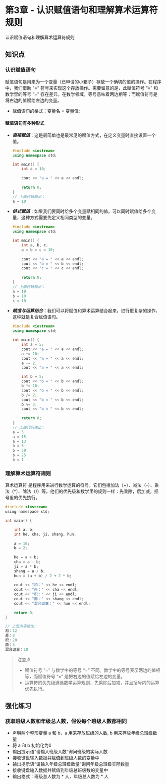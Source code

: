 # 第3章 - 认识赋值语句和理解算术运算符规则

认识赋值语句和理解算术运算符规则

## 知识点

### 认识赋值语句

赋值语句是用来为一个变量（已申请的小箱子）存放一个确切的值的操作。在程序中，我们借助 “=” 符号来实现这个存放操作。需要留意的是，此赋值符号 “=” 和数学里的等号 “=” 存在差异。在数学领域，等号意味着两边相等；而赋值符号是将右边的值赋给左边的变量。

- 赋值语句的格式：变量名 = 变量值;

#### 赋值语句有多种形式

- ***直接赋值***：这是最简单也是最常见的赋值方式，在定义变量时直接设置一个值。
    ```c++
    #include <iostream>
    using namespace std;
    
    int main() {
        int a = 10;
        
        cout << "a = " << a << endl;
        
        return 0;
    }
    // 上面代码输出：
    a = 10
    ```
- ***链式赋值***：如果我们要同时给多个变量赋相同的值，可以同时赋值给多个变量，这种方式需要先定义相同类型的变量。
    ```c++
    #include <iostream>
    using namespace std;
    
    int main() {
        int a, b, c;
        a = b = c = 10;
        
        cout << "a = " << a << endl;
        cout << "b = " << b << endl;
        cout << "c = " << c << endl;
          
        return 0;
    }
    // 上面代码输出：
    a = 10
    b = 10
    c = 10
    ```
- ***赋值与运算结合***：我们可以将赋值和算术运算结合起来，进行更复杂的操作，这种就是复合赋值语句。
    ```c++
    #include <iostream>
    using namespace std;
    
    int main() {
        int a = 5;
        cout << "a = " << a << endl;
        a += 10;
        cout << "a = " << a << endl;
        a -= 2;
        cout << "a = " << a << endl;
  
        int b = 5;
        cout << "b = " << b << endl;
        b *= 10;
        cout << "b = " << b << endl;
        b /= 2;
        cout << "b = " << b << endl;
        b %= 3;
        cout << "b = " << b << endl;
          
        return 0;
    }
    // 上面代码输出：
    a = 5
    a = 15
    a = 13
    b = 5
    b = 50
    b = 25
    b = 1
    
    ```

### 理解算术运算符规则

算术运算符 是程序用来进行数学运算的符号，它们包括加法（+）、减法（-）、乘法（*）、除法（/）等。他们的优先级和数学里的规则一样：先乘除，后加减，括号里的优先执行。

```c
#include <iostream>
using namespace std;

int main() {

    int a, b;
    int he, cha, ji, shang, hun;
    
    a = 10;
    b = 2;
    
    he = a + b;
    cha = a - b;
    ji = a * b;
    shang = a / b;
    hun = (a + b) / 2 + 2 * b;
    
    cout << "和：" << he << endl;
    cout << "差：" << cha << endl;
    cout << "积：" << ji << endl;
    cout << "商：" << shang << endl;
    cout << "混合运算：" << hun << endl;
        
    return 0;
}

// 上面内容输出:
和：12
差：8
积：20
商：5
混合运算：10

```


> 注意点
> - 赋值符号 “=” 与数学中的等号 “=” 不同。数学中的等号表示两边的值相等，而赋值符号 “=” 是把右边的值赋给左边的变量。
> - 运算符的优先级遵循数学运算规则，先乘除后加减，并且括号内的运算优先执行。


## 强化练习

### 获取班级人数和年级总人数，假设每个班级人数都相同
- 声明两个整形变量 a 和 b，a 用来存放班级的人数, b 用来存放年级总班级数量
- 将 a 和 b 初始化为0
- 输出提示语“请输入班级人数”询问班级的实际人数
- 接收键盘输入数据并赋值到班级人数的变量中
- 输出提示语“请输入年级总班级数量”询问年级总班级实际数量
- 接收键盘输入数据并赋值到年级总班级数的变量中
- 输出格式：班级总人数为 * 人，年级总人数为 * 人
